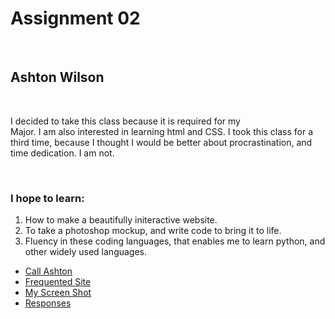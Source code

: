 <h1> Assignment 02 </h1>
<br />
<h2> Ashton Wilson </h2>
<br />
<p>I decided to take this class because it is required for my
<br />Major. I am also interested in learning html and CSS. I took this class for a third time, because I thought I would be better about procrastination, and time dedication. I am not.
</p>
<br />
<h3> I hope to learn: </h3>
<ol>
  <li>How to make a beautifully initeractive website.</li>
  <li>To take a photoshop mockup, and write code to bring it to life.</li>
  <li>Fluency in these coding languages, that enables me to learn python, and other widely used languages.</li>
  </ol>
<p>
<ul>
  <li><a href="tel:208-721-8078">Call Ashton</a></li>
  <li><a href="https://hb.511.idaho.gov/#roadReports?timeFrame=TODAY&layers=roadReports%2CwinterDriving%2CweatherWarnings%2CotherStates">Frequented Site</a></li>
  <li><a href="images/AtomScreenShot.png">My Screen Shot</a></li>
  <li><a href="responses.txt">Responses</a></li>
</ul>
</p>
